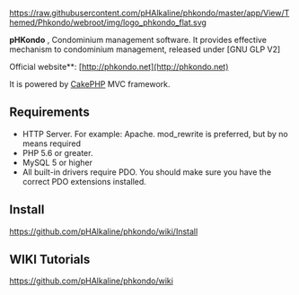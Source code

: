 https://raw.githubusercontent.com/pHAlkaline/phkondo/master/app/View/Themed/Phkondo/webroot/img/logo_phkondo_flat.svg

**pHKondo** , Condominium management software. 
It provides effective mechanism to condominium management, released under [GNU GLP V2]

Official website**: [http://phkondo.net](http://phkondo.net)

It is powered by [CakePHP](http://cakephp.org) MVC framework.


## Requirements
  * HTTP Server. For example: Apache. mod_rewrite is preferred, but by no means required
  * PHP 5.6 or greater.
  * MySQL 5 or higher
  * All built-in drivers require PDO. You should make sure you have the correct PDO extensions installed.

## Install
https://github.com/pHAlkaline/phkondo/wiki/Install

## WIKI Tutorials
https://github.com/pHAlkaline/phkondo/wiki

